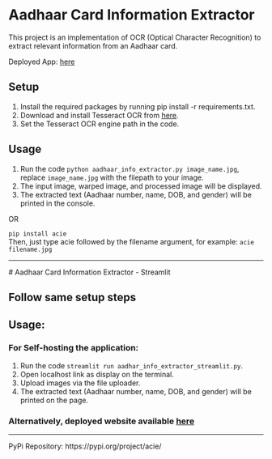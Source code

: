 # Aadhaar Card Information Extractor
This project is an implementation of OCR (Optical Character Recognition) to extract relevant information from an Aadhaar card.

Deployed App: [here](https://cvaproject-aadhaarcardin-aadhar-info-extractor-streamlit-0gi7up.streamlit.app/)

## Setup
1. Install the required packages by running pip install -r requirements.txt.
2. Download and install Tesseract OCR from [here](https://github.com/UB-Mannheim/tesseract/wiki).
3. Set the Tesseract OCR engine path in the code.

## Usage
1. Run the code `python aadhaar_info_extractor.py image_name.jpg`, replace `image_name.jpg` with the filepath to your image.
2. The input image, warped image, and processed image will be displayed.
3. The extracted text (Aadhaar number, name, DOB, and gender) will be printed in the console.

OR

`pip install acie`<br>
Then, just type acie followed by the filename argument, for example:
`acie filename.jpg`
<hr>
# Aadhaar Card Information Extractor - Streamlit

## Follow same setup steps

## Usage: 
### For Self-hosting the application:
1. Run the code `streamlit run aadhar_info_extractor_streamlit.py`.
2. Open localhost link as display on the terminal.
3. Upload images via the file uploader.
4. The extracted text (Aadhaar number, name, DOB, and gender) will be printed on the page.

### Alternatively, deployed website available [here](https://cvaproject-aadhaarcardin-aadhar-info-extractor-streamlit-0gi7up.streamlit.app/)
<hr>
PyPi Repository: https://pypi.org/project/acie/
